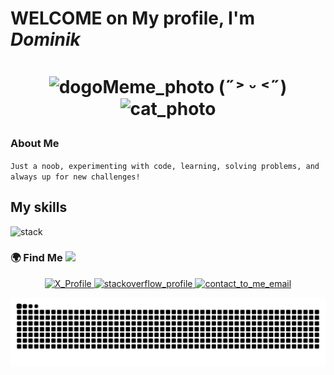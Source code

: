 ﻿# WELCOME on My profile, I'm _Dominik_ <h1 align="center">
<h1 align="center">

<img src="assets/img.png" height="100" alt="dogoMeme_photo"> (˶˃ ᵕ ˂˶)  <img src="assets/img1.png" height="100" alt="cat_photo">
</h1>

### About Me

`Just a noob, experimenting with code, learning, solving problems, and always up for new challenges!
`


## My skills 

![stack](https://skillicons.dev/icons?i=java,,spring,,maven,,gradle,,hibernate,,kafka,,docker,,mongodb,,mysql,,nodejs,,react,,python,,cpp,,html,,css,,git,,,,,,)

### 🌍 Find Me <img src="https://media.giphy.com/media/hvRJCLFzcasrR4ia7z/giphy.gif" width="19">
<p align="center">

 <a href="https://x.com/dogopro217">
    <img src="https://img.shields.io/badge/X-1D9BF0?logo=x&logoColor=white&style=for-the-badge" alt="X_Profile"/>
</a>
  <a href="https://stackoverflow.com/users/22646660/dogopro">
    <img src="https://img.shields.io/badge/Stack_Overflow-F58025?logo=stackoverflow&logoColor=white&style=for-the-badge"alt="stackoverflow_profile"/>
  </a>
  <a href="mailto:swiatek.dominik2000@gmail.com">
    <img src="https://img.shields.io/badge/Email-EA4335?logo=gmail&logoColor=white&style=for-the-badge"alt="contact_to_me_email"/>
  </a>
</p>



![snake](https://raw.githubusercontent.com/dogopro1/dogopro1/snake/github-snake-dark.svg)



